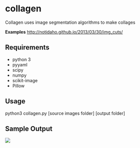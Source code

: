 collagen
========

Collagen uses image segmentation algorithms to make collages

**Examples** 
http://notidaho.github.io/2013/03/30/img_cuts/

**Requirements**
--------
 - python 3  
 - pyyaml  
 - scipy   
 - numpy  
 - scikit-image  
 - Pillow  

**Usage**  
--------
python3 collagen.py [source images folder] [output folder]

**Sample Output**
--------
![](http://41.media.tumblr.com/492bc23a2183e3eb1bbb8171e2e66781/tumblr_ngcauoLgWu1tl1o39o1_1280.png)
